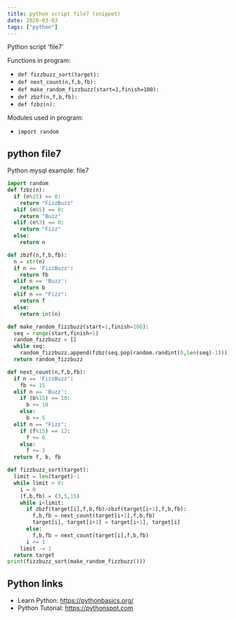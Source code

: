 ```yaml
---
title: python script file7 (snippet)
date: 2020-03-03
tags: ["python"]
---
```

Python script 'file7'

Functions in program: 
* `def fizzbuzz_sort(target):`
* `def next_count(n,f,b,fb):`
* `def make_random_fizzbuzz(start=1,finish=100):`
* `def zbzf(n,f,b,fb):`
* `def fzbz(n):`

Modules used in program: 
* `import random`

## python file7

Python mysql example: file7

```python
import random
def fzbz(n):
  if (n%15) == 0:
    return "FizzBuzz"
  elif (n%5) == 0:
    return "Buzz"
  elif (n%3) == 0:
    return "Fizz"
  else:
    return n

def zbzf(n,f,b,fb):
  n = str(n)
  if n == 'FizzBuzz':
    return fb
  elif n == 'Buzz':
    return b
  elif n == "Fizz":
    return f
  else:
    return int(n)

def make_random_fizzbuzz(start=1,finish=100):
  seq = range(start,finish+1)
  random_fizzbuzz = []
  while seq:
    random_fizzbuzz.append(fzbz(seq.pop(random.randint(0,len(seq)-1))))
  return random_fizzbuzz

def next_count(n,f,b,fb):
  if n == 'FizzBuzz':
    fb += 15
  elif n == 'Buzz':
    if (b%15) == 10:
      b += 10
    else:
      b += 5 
  elif n == "Fizz":
    if (f%15) == 12:
      f += 6
    else:
      f += 3
  return f, b, fb

def fizzbuzz_sort(target):
  limit = len(target)-1
  while limit > 0:
    i = 0
    (f,b,fb) = (3,5,15)
    while i<limit:
      if zbzf(target[i],f,b,fb)>zbzf(target[i+1],f,b,fb):
        f,b,fb = next_count(target[i+1],f,b,fb)
        target[i], target[i+1] = target[i+1], target[i]
      else:
        f,b,fb = next_count(target[i],f,b,fb)
      i += 1
    limit -= 1
  return target
print(fizzbuzz_sort(make_random_fizzbuzz()))


```

## Python links

- Learn Python: https://pythonbasics.org/
- Python Tutorial: https://pythonspot.com
